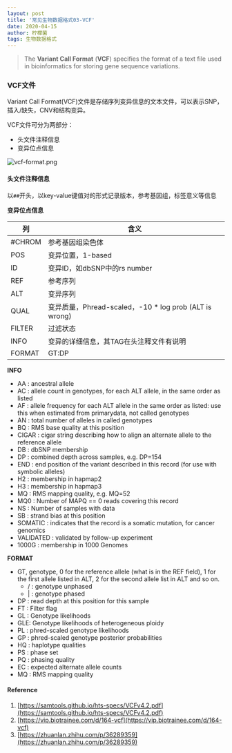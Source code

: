 ```yaml
---
layout: post
title: '常见生物数据格式03-VCF'
date: 2020-04-15
author: 柠檬菌
tags: 生物数据格式
---
```


>The **Variant Call Format** (**VCF**) specifies the format of a text file used in bioinformatics for storing gene sequence variations.

### VCF文件

Variant Call Format(VCF)文件是存储序列变异信息的文本文件，可以表示SNP，插入/缺失，CNV和结构变异。

VCF文件可分为两部分：

- 头文件注释信息
- 变异位点信息

![vcf-format.png](https://ae01.alicdn.com/kf/Hc0c88fb1ba5b4bb780c21236532faf02o.png)

#### 头文件注释信息

以`##`开头，以key-value键值对的形式记录版本，参考基因组，标签意义等信息

**变异位点信息**


列 | 含义
---|---
#CHROM | 参考基因组染色体
POS | 变异位置，1-based
ID | 变异ID，如dbSNP中的rs number
REF | 参考序列
ALT | 变异序列
QUAL | 变异质量，Phread-scaled，-10 * log prob (ALT is wrong)
FILTER | 过滤状态
INFO | 变异的详细信息，其TAG在头注释文件有说明
FORMAT | GT:DP

**INFO**

- AA : ancestral allele
- AC : allele count in genotypes, for each ALT allele, in the same order as listed
- AF : allele frequency for each ALT allele in the same order as listed: use this when estimated from primarydata, not called genotypes
- AN : total number of alleles in called genotypes
- BQ : RMS base quality at this position
- CIGAR : cigar string describing how to align an alternate allele to the reference allele
- DB : dbSNP membership
- DP : combined depth across samples, e.g. DP=154
- END : end position of the variant described in this record (for use with symbolic alleles)
- H2 :  membership in hapmap2
- H3 :  membership in hapmap3
- MQ : RMS mapping quality, e.g. MQ=52
- MQ0 :  Number of MAPQ == 0 reads covering this record
- NS : Number of samples with data
- SB : strand bias at this position
- SOMATIC : indicates that the record is a somatic mutation, for cancer genomics
- VALIDATED : validated by follow-up experiment
- 1000G : membership in 1000 Genomes

**FORMAT**

- GT, genotype, 0 for the reference allele (what is in the REF field),  1 for the first allele listed in ALT, 2 for the second allele list in ALT and so on. 
  - / : genotype unphased
  - \| : genotype phased
- DP : read depth at this position for this sample
- FT : Filter flag
- GL : Genotype likelihoods 
- GLE: Genotype likelihoods of heterogeneous ploidy
- PL : phred-scaled genotype likelihoods  
- GP : phred-scaled genotype posterior probabilities
- HQ : haplotype qualities
- PS : phase set
- PQ : phasing quality
- EC : expected alternate allele counts
- MQ : RMS mapping quality

#### Reference

1. [https://samtools.github.io/hts-specs/VCFv4.2.pdf](https://samtools.github.io/hts-specs/VCFv4.2.pdf)
2. [https://vip.biotrainee.com/d/164-vcf](https://vip.biotrainee.com/d/164-vcf)
3. [https://zhuanlan.zhihu.com/p/36289359](https://zhuanlan.zhihu.com/p/36289359)